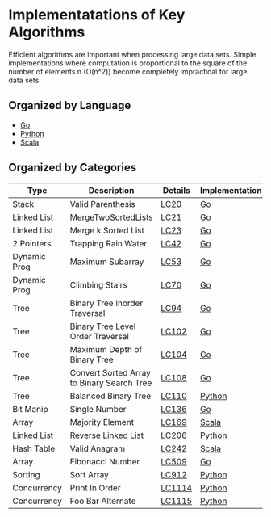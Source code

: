 # Implementatations of Key Algorithms

Efficient algorithms are important when processing large data sets.
Simple implementations where computation is proportional to the square of the number of elements n (O(n^2)) 
become completely impractical for large data sets.

## Organized by Language
  - [Go](/go)
  - [Python](/python)
  - [Scala](/scala)
  
## Organized by Categories
| Type | Description | Details |  Implementation |
| --- | --- | --- | --- |
| Stack | Valid Parenthesis | [LC20](https://leetcode.com/problems/valid-parentheses/) | [Go](go/20_Valid_Parentheses.go)
| Linked List | MergeTwoSortedLists | [LC21](https://leetcode.com/problems/merge-two-sorted-lists/) | [Go](go/21_Merge_Sorted_Lists.go)
| Linked List | Merge k Sorted List | [LC23](https://leetcode.com/problems/merge-k-sorted-lists/) | [Go](go/23_Merge_Sorted_Lists.go)
| 2 Pointers | Trapping Rain Water | [LC42](https://leetcode.com/problems/trapping-rain-water/) | [Go](go/42_Trapping_Water.go)
| Dynamic Prog | Maximum Subarray | [LC53](https://leetcode.com/problems/maximum-subarray/) | [Go](go/53_Maximum_Subarray.go)
| Dynamic Prog | Climbing Stairs | [LC70](https://leetcode.com/problems/climbing-stairs/) | [Go](go/70_Climbing_Stairs.go)
| Tree | Binary Tree Inorder Traversal | [LC94](https://leetcode.com/problems/binary-tree-inorder-traversal/) | [Go](go/94_Binary_Tree_Inorder.go)
| Tree | Binary Tree Level Order Traversal | [LC102](https://leetcode.com/problems/binary-tree-level-order-traversal/) | [Go](go/102_Tree_Level_Traversal.go)
| Tree | Maximum Depth of Binary Tree | [LC104](https://leetcode.com/problems/maximum-depth-of-binary-tree/) | [Go](go/104_Maximum_Tree_Depth.go)
| Tree | Convert Sorted Array to Binary Search Tree | [LC108](https://leetcode.com/problems/convert-sorted-array-to-binary-search-tree/) | [Go](go/108_Sorted_Array_to_Tree.go)
| Tree | Balanced Binary Tree | [LC110](https://leetcode.com/problems/balanced-binary-tree/) | [Python](python/110_Balanced_Binary.py)
| Bit Manip | Single Number | [LC136](https://leetcode.com/problems/single-number/) | [Go](go/136_Single_Number.go)
| Array | Majority Element | [LC169](https://leetcode.com/problems/majority-element/) | [Scala](scala/169_majority_element.scala)
| Linked List | Reverse Linked List | [LC206](https://leetcode.com/problems/reverse-linked-list/) | [Python](python/169_majority_element.scala)
| Hash Table | Valid Anagram | [LC242](https://leetcode.com/problems/valid-anagram/) | [Scala](scala/242_Valid_Anagram.scala)
| Array | Fibonacci Number | [LC509](https://leetcode.com/problems/fibonacci-number/) | [Go](go/509_Fibonacci.go)
| Sorting | Sort Array | [LC912]() | [Python](python/912_sortarray.py)
| Concurrency | Print In Order | [LC1114]() | [Python](python/1114_PrintInOrder.py)
| Concurrency | Foo Bar Alternate | [LC1115]() | [Python](python/1115_FooBarAlternate.py)






